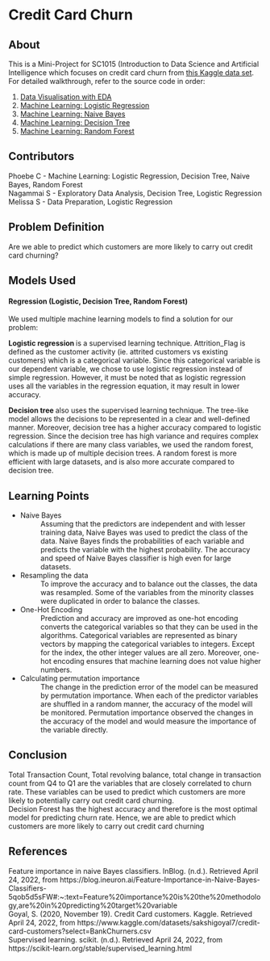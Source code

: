 <h1> Credit Card Churn </h1>

<h2> About </h2>
This is a Mini-Project for SC1015 (Introduction to Data Science and Artificial Intelligence which focuses on credit card churn from <a href = "https://www.kaggle.com/sakshigoyal7/credit-card-customers?select=BankChurners.csv"> this Kaggle data set</a>. For detailed walkthrough, refer to the source code in order:

1. <a href = "https://github.com/silverarrows22/SC1015-mini-project/blob/main/Data%20Visualisation%20with%20EDA.ipynb">Data Visualisation with EDA</a>
2. <a href = "https://github.com/silverarrows22/SC1015-mini-project/blob/main/Logistic%20Regression%20(one-hot%20encoding).ipynb">Machine Learning: Logistic Regression</a>
3. <a href = "https://github.com/silverarrows22/SC1015-mini-project/blob/main/Naive%20Bayes%20(one-hot%20encoding).ipynb">Machine Learning: Naive Bayes</a>
4. <a href = "https://github.com/silverarrows22/SC1015-mini-project/blob/main/Decision%20Tree%20(one-hot%20encoding).ipynb">Machine Learning: Decision Tree</a>
5. <a href = "https://github.com/silverarrows22/SC1015-mini-project/blob/main/Random%20Forest%20(one-hot%20encoding).ipynb">Machine Learning: Random Forest</a>

<h2> Contributors </h2>
Phoebe C - Machine Learning: Logistic Regression, Decision Tree, Naive Bayes, Random Forest <br>
Nagammai S - Exploratory Data Analysis, Decision Tree, Logistic Regression <br>
Melissa S - Data Preparation, Logistic Regression <br>

<h2> Problem Definition </h2>
Are we able to predict which customers are more likely to carry out credit card churning?

<h2> Models Used </h2>
<h4> Regression (Logistic, Decision Tree, Random Forest) </h4>
We used multiple machine learning models to find a solution for our problem: <br>

<b> Logistic regression </b> is a supervised learning technique. Attrition_Flag is defined as the customer activity (ie. attrited customers vs existing customers) which is a categorical variable. Since this categorical variable is our dependent variable, we chose to use logistic regression instead of simple regression. However, it must be noted that as logistic regression uses all the variables in the regression equation, it may result in lower accuracy. <br>

<b> Decision tree </b> also uses the supervised learning technique. The tree-like model allows the decisions to be represented in a clear and well-defined manner. Moreover, decision tree has a higher accuracy compared to logistic regression. Since the decision tree has high variance and requires complex calculations if there are many class variables, we used the random forest, which is made up of multiple decision trees. A random forest is more efficient with large datasets, and is also more accurate compared to decision tree. <br>

<h2> Learning Points </h2>
<ul>
  <li> Naive Bayes </li>
  <dd>Assuming that the predictors are independent and with lesser training data, Naive Bayes was used to predict the class of the data. Naive Bayes finds the probabilities of each variable and predicts the variable with the highest probability. The accuracy and speed of Naive Bayes classifier is high even for large datasets. </dd>
  <li> Resampling the data </li>
  <dd> To improve the accuracy and to balance out the classes, the data was resampled. Some of the variables from the minority classes were duplicated in order to balance the classes. </dd>
  <li> One-Hot Encoding </li>
  <dd> Prediction and accuracy are improved as one-hot encoding converts the categorical variables so that they can be used in the algorithms. Categorical variables are represented as binary vectors by mapping the categorical variables to integers. Except for the index, the other integer values are all zero. Moreover, one-hot encoding ensures that machine learning does not value higher numbers. </dd>
  <li> Calculating permutation importance </li>
  <dd> The change in the prediction error of the model can be measured by permutation importance. When each of the predictor variables are shuffled in a random manner, the accuracy of the model will be monitored. Permutation importance observed the changes in the accuracy of the model and would measure the importance of the variable directly. </dd>
</ul>

<h2> Conclusion </h2>
Total Transaction Count, Total revolving balance, total change in transaction count from Q4 to Q1 are the variables that are closely correlated to churn rate.
These variables can be used to predict which customers are more likely to potentially carry out credit card churning.
<br>
Decision Forest has the highest accuracy and therefore is the most optimal model for predicting churn rate.
Hence, we are able to predict which customers are more likely to carry out credit card churning

<h2> References </h2>
Feature importance in naive Bayes classifiers. InBlog. (n.d.). Retrieved April 24, 2022, from https://blog.ineuron.ai/Feature-Importance-in-Naive-Bayes-Classifiers-5qob5d5sFW#:~:text=Feature%20importance%20is%20the%20methodology,are%20in%20predicting%20target%20variable <br>
Goyal, S. (2020, November 19). Credit Card customers. Kaggle. Retrieved April 24, 2022, from https://www.kaggle.com/datasets/sakshigoyal7/credit-card-customers?select=BankChurners.csv <br>
Supervised learning. scikit. (n.d.). Retrieved April 24, 2022, from https://scikit-learn.org/stable/supervised_learning.html  <br>
